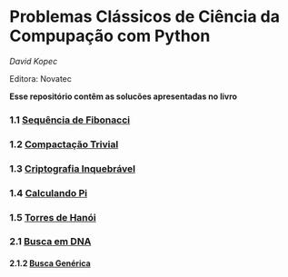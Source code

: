 # Problemas Clássicos de Ciência da Compupação com Python
_David Kopec_

Editora: Novatec


__Esse repositório contêm as solucões apresentadas no livro__

### 1.1 [Sequência de Fibonacci](https://github.com/caiosainvallio/problemas_classicos_python/blob/main/1.fibonacci/fib6.py)

### 1.2 [Compactação Trivial](https://github.com/caiosainvallio/problemas_classicos_python/blob/main/1.2_compactacao/trivial_compression.py)

### 1.3 [Criptografia Inquebrável](https://github.com/caiosainvallio/problemas_classicos_python/blob/main/1.3_criptografia/unbreakable_encryption.py)

### 1.4 [Calculando Pi](https://github.com/caiosainvallio/problemas_classicos_python/blob/main/1.4_calculando_pi/calculating_pi.py)

### 1.5 [Torres de Hanói](https://github.com/caiosainvallio/problemas_classicos_python/blob/main/1.5_torres_hanoi/hanoi.py)

### 2.1 [Busca em DNA](https://github.com/caiosainvallio/problemas_classicos_python/blob/main/2.1_busca_dna/dna_search.py)

#### 2.1.2 [Busca Genérica](https://github.com/caiosainvallio/problemas_classicos_python/blob/main/2.1_generic_search/generic_search.py)

